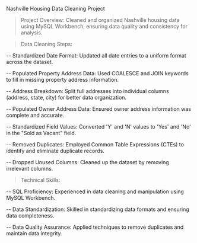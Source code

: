 Nashville Housing Data Cleaning Project

> Project Overview: Cleaned and organized Nashville housing data using MySQL Workbench, ensuring data quality and consistency for analysis.

> Data Cleaning Steps:

-- Standardized Date Format: Updated all date entries to a uniform format across the dataset.

-- Populated Property Address Data: Used COALESCE and JOIN keywords to fill in missing property address information.

-- Address Breakdown: Split full addresses into individual columns (address, state, city) for better data organization.

-- Populated Owner Address Data: Ensured owner address information was complete and accurate.

-- Standardized Field Values: Converted 'Y' and 'N' values to 'Yes' and 'No' in the "Sold as Vacant" field.

-- Removed Duplicates: Employed Common Table Expressions (CTEs) to identify and eliminate duplicate records.

-- Dropped Unused Columns: Cleaned up the dataset by removing irrelevant columns.

> Technical Skills:

-- SQL Proficiency: Experienced in data cleaning and manipulation using MySQL Workbench.

-- Data Standardization: Skilled in standardizing data formats and ensuring data completeness.

-- Data Quality Assurance: Applied techniques to remove duplicates and maintain data integrity.
